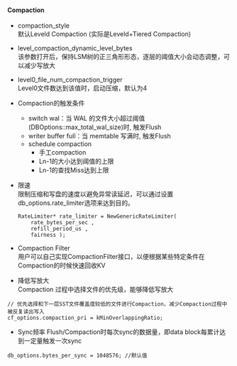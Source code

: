 #### Compaction  
- compaction_style  
默认Leveld Compaction (实际是Leveld+Tiered Compaction)

- level_compaction_dynamic_level_bytes  
该参数打开后，保持LSM树的正三角形形态，逐层的阈值大小会动态调整，可以减少写放大

- level0_file_num_compaction_trigger  
Level0文件数达到该值时，启动压缩，默认为4

- Compaction的触发条件  
  - switch wal：当 WAL 的文件大小超过阈值(DBOptions::max_total_wal_size)时, 触发Flush  
  - writer buffer full：当 memtable 写满时, 触发Flush  
  - schedule compaction  
    - 手工compaction  
    - Ln-1的大小达到阈值的上限  
    - Ln-1的查找Miss达到上限  

- 限速  
限制压缩和写盘的速度以避免异常读延迟，可以通过设置db_options.rate_limiter选项来达到目的。  
  ```
  RateLimiter* rate_limiter = NewGenericRateLimiter(
      rate_bytes_per_sec , 
      refill_period_us ,
      fairness );
  ```
- Compaction Filter  
用户可以自己实现CompactionFilter接口，以便根据某些特定条件在Compaction的时候快速回收KV

- 降低写放大  
Compaction 过程中选择文件的优先级，能够降低写放大
```
// 优先选择和下一层SST文件覆盖度较低的文件进行Compaction，减少Compaction过程中被反复读出写入
cf_options.compaction_pri = kMinOverlappingRatio;
```

- Sync频率
Flush/Compaction时每次sync的数据量，即data block每累计达到一定量触发一次sync
```
db_options.bytes_per_sync = 1048576; //默认值
```
